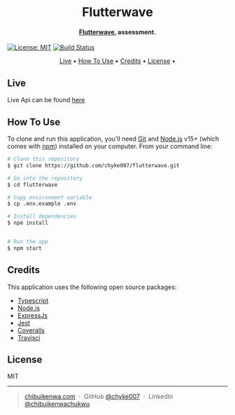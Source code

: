 <h1 align="center">
  Flutterwave
  <br>
</h1>

<h4 align="center"><a href="https://flutterw.herokuapp.com/" target="_blank">Flutterwave,</a> assessment.</h4>

[![License: MIT](https://img.shields.io/badge/License-MIT-blue.svg)](https://opensource.org/licenses/MIT) [![Build Status](https://travis-ci.com/chyke007/flutterwave.svg?branch=master)](https://travis-ci.com/chyke007/flutterwave)

<p align="center">
  <a href="#key-features">Live</a> •
  <a href="#how-to-use">How To Use</a> •
  <a href="#credits">Credits</a> •
  <a href="#license">License</a> •
</p>

## Live

Live Api can be found <a href="https://flutterw.herokuapp.com/" target="_blank">here</a>

## How To Use

To clone and run this application, you'll need [Git](https://git-scm.com) and [Node.js](https://nodejs.org/en/download/) v15+ (which comes with [npm](http://npmjs.com)) installed on your computer. From your command line:

```bash
# Clone this repository
$ git clone https://github.com/chyke007/flutterwave.git

# Go into the repository
$ cd flutterwave

# Copy environment variable
$ cp .env.example .env

# Install dependencies
$ npm install


# Run the app
$ npm start
```

## Credits

This application uses the following open source packages:

- [Typescript](https://https://www.typescriptlang.org/)
- [Node.js](https://nodejs.org/)
- [ExpressJs](https://expressjs.com/)
- [Jest](https://jestjs.io/)
- [Coveralls](https://coveralls.io/)
- [Travisci](https://travis-ci.org/)

## License

MIT

---

> [chibuikenwa.com](https://www.chibuikenwa.com) &nbsp;&middot;&nbsp;
> GitHub [@chyke007](https://github.com/chyke007) &nbsp;&middot;&nbsp;
> LinkedIn [@chibuikenwachukwu](https://linkedin.com/in/chibuikenwachukwu)
